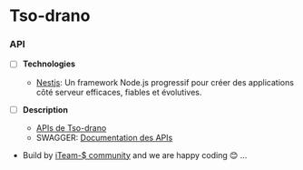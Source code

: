 # Tso-drano

### API
- [ ] <b>Technologies</b>
  - [Nestjs](https://nestjs.com): Un framework Node.js progressif pour créer des applications côté serveur efficaces, fiables et évolutives.
  
- [ ] <b>Description</b>
  - [APIs de Tso-drano](https://tsodrano.iteam-s.mg/api)
  - SWAGGER: [Documentation des APIs](https://tsodrano.iteam-s.mg/api/docs)

- Build by [iTeam-$ community](https://iteam-s.mg) and we are happy coding 😊 ...
